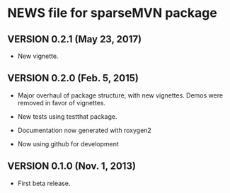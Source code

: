 # NEWS file for sparseMVN package

## VERSION 0.2.1 (May 23, 2017)

* New vignette.

## VERSION 0.2.0 (Feb. 5, 2015)

* Major overhaul of package structure, with new
vignettes.  Demos were removed in favor of vignettes.

* New tests using testthat package.

* Documentation now generated with roxygen2

* Now using github for development

## VERSION 0.1.0 (Nov. 1, 2013)

*  First beta release.

